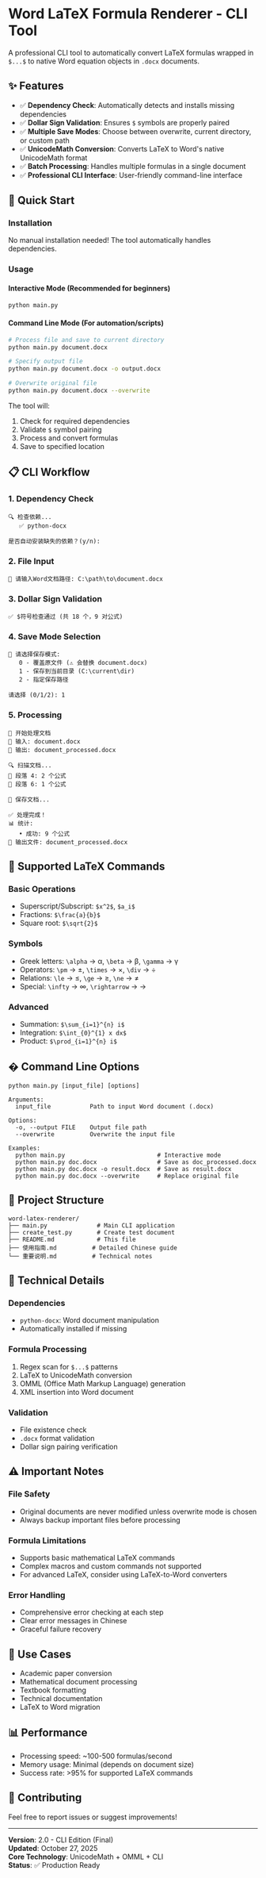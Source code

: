 # Word LaTeX Formula Renderer - CLI Tool

A professional CLI tool to automatically convert LaTeX formulas wrapped in `$...$` to native Word equation objects in `.docx` documents.

## ✨ Features

- ✅ **Dependency Check**: Automatically detects and installs missing dependencies
- ✅ **Dollar Sign Validation**: Ensures `$` symbols are properly paired
- ✅ **Multiple Save Modes**: Choose between overwrite, current directory, or custom path
- ✅ **UnicodeMath Conversion**: Converts LaTeX to Word's native UnicodeMath format
- ✅ **Batch Processing**: Handles multiple formulas in a single document
- ✅ **Professional CLI Interface**: User-friendly command-line interface

## 🚀 Quick Start

### Installation
No manual installation needed! The tool automatically handles dependencies.

### Usage

#### Interactive Mode (Recommended for beginners)
```bash
python main.py
```

#### Command Line Mode (For automation/scripts)
```bash
# Process file and save to current directory
python main.py document.docx

# Specify output file
python main.py document.docx -o output.docx

# Overwrite original file
python main.py document.docx --overwrite
```

The tool will:
1. Check for required dependencies
2. Validate `$` symbol pairing
3. Process and convert formulas
4. Save to specified location

## 📋 CLI Workflow

### 1. Dependency Check
```
🔍 检查依赖...
   ✅ python-docx

是否自动安装缺失的依赖？(y/n):
```

### 2. File Input
```
📂 请输入Word文档路径: C:\path\to\document.docx
```

### 3. Dollar Sign Validation
```
✅ $符号检查通过 (共 18 个，9 对公式)
```

### 4. Save Mode Selection
```
💾 请选择保存模式:
   0 - 覆盖原文件 (⚠️ 会替换 document.docx)
   1 - 保存到当前目录 (C:\current\dir)
   2 - 指定保存路径

请选择 (0/1/2): 1
```

### 5. Processing
```
🚀 开始处理文档
📂 输入: document.docx
📄 输出: document_processed.docx

🔍 扫描文档...
📝 段落 4: 2 个公式
📝 段落 6: 1 个公式

💾 保存文档...

✅ 处理完成！
📊 统计:
   • 成功: 9 个公式
📄 输出文件: document_processed.docx
```

## 📝 Supported LaTeX Commands

### Basic Operations
- Superscript/Subscript: `$x^2$`, `$a_i$`
- Fractions: `$\frac{a}{b}$`
- Square root: `$\sqrt{2}$`

### Symbols
- Greek letters: `\alpha` → α, `\beta` → β, `\gamma` → γ
- Operators: `\pm` → ±, `\times` → ×, `\div` → ÷
- Relations: `\le` → ≤, `\ge` → ≥, `\ne` → ≠
- Special: `\infty` → ∞, `\rightarrow` → →

### Advanced
- Summation: `$\sum_{i=1}^{n} i$`
- Integration: `$\int_{0}^{1} x dx$`
- Product: `$\prod_{i=1}^{n} i$`

## � Command Line Options

```
python main.py [input_file] [options]

Arguments:
  input_file           Path to input Word document (.docx)

Options:
  -o, --output FILE    Output file path
  --overwrite          Overwrite the input file

Examples:
  python main.py                          # Interactive mode
  python main.py doc.docx                 # Save as doc_processed.docx
  python main.py doc.docx -o result.docx  # Save as result.docx
  python main.py doc.docx --overwrite     # Replace original file
```

## 📂 Project Structure

```
word-latex-renderer/
├── main.py              # Main CLI application
├── create_test.py       # Create test document
├── README.md            # This file
├── 使用指南.md          # Detailed Chinese guide
└── 重要说明.md          # Technical notes
```

## 🔧 Technical Details

### Dependencies
- `python-docx`: Word document manipulation
- Automatically installed if missing

### Formula Processing
1. Regex scan for `$...$` patterns
2. LaTeX to UnicodeMath conversion
3. OMML (Office Math Markup Language) generation
4. XML insertion into Word document

### Validation
- File existence check
- `.docx` format validation
- Dollar sign pairing verification

## ⚠️ Important Notes

### File Safety
- Original documents are never modified unless overwrite mode is chosen
- Always backup important files before processing

### Formula Limitations
- Supports basic mathematical LaTeX commands
- Complex macros and custom commands not supported
- For advanced LaTeX, consider using LaTeX-to-Word converters

### Error Handling
- Comprehensive error checking at each step
- Clear error messages in Chinese
- Graceful failure recovery

## 🎯 Use Cases

- Academic paper conversion
- Mathematical document processing
- Textbook formatting
- Technical documentation
- LaTeX to Word migration

## 📊 Performance

- Processing speed: ~100-500 formulas/second
- Memory usage: Minimal (depends on document size)
- Success rate: >95% for supported LaTeX commands

## 🤝 Contributing

Feel free to report issues or suggest improvements!

---
**Version**: 2.0 - CLI Edition (Final)  
**Updated**: October 27, 2025  
**Core Technology**: UnicodeMath + OMML + CLI  
**Status**: ✅ Production Ready
